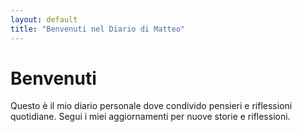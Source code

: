 ```yaml
---
layout: default
title: "Benvenuti nel Diario di Matteo"
---
```


# Benvenuti

Questo è il mio diario personale dove condivido pensieri e riflessioni quotidiane. Segui i miei aggiornamenti per nuove storie e riflessioni.
